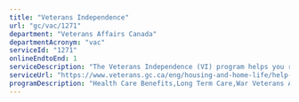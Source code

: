 ```yaml
---
title: "Veterans Independence"
url: "gc/vac/1271"
department: "Veterans Affairs Canada"
departmentAcronym: "vac"
serviceId: "1271"
onlineEndtoEnd: 1
serviceDescription: "The Veterans Independence (VI) program helps you remain independent and self-sufficient in your home and your community. Depending on your circumstances and health needs you may qualify for financial assistance to obtain services such as grounds maintenance; housekeeping; personal care; access to nutrition; health and support services provided by a health professional."
serviceUrl: "https://www.veterans.gc.ca/eng/housing-and-home-life/help-at-home/veterans-independence-program"
programDescription: "Health Care Benefits,Long Term Care,War Veterans Allowance"
---
```

